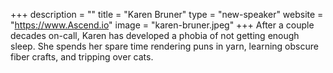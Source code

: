 +++
description = ""
title = "Karen Bruner"
type = "new-speaker"
website = "https://www.Ascend.io"
image = "karen-bruner.jpeg"
+++
After a couple decades on-call, Karen has developed a phobia of not getting enough sleep. She spends her spare time rendering puns in yarn, learning obscure fiber crafts, and tripping over cats.